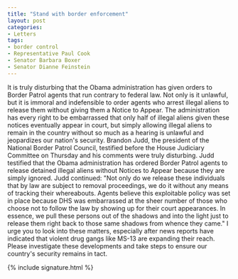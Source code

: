 ```yaml
---
title: "Stand with border enforcement"
layout: post
categories:
- Letters
tags:
- border control
- Representative Paul Cook
- Senator Barbara Boxer
- Senator Dianne Feinstein
---
```


It is truly disturbing that the Obama administration has given orders to Border Patrol agents that run contrary to federal law. Not only is it unlawful, but it is immoral and indefensible to order agents who arrest illegal aliens to release them without giving them a Notice to Appear. The administration has every right to be embarrassed that only half of illegal aliens given these notices eventually appear in court, but simply allowing illegal aliens to remain in the country without so much as a hearing is unlawful and jeopardizes our nation's security. Brandon Judd, the president of the National Border Patrol Council, testified before the House Judiciary Committee on Thursday and his comments were truly disturbing. Judd testified that the Obama administration has ordered Border Patrol agents to release detained illegal aliens without Notices to Appear because they are simply ignored. Judd continued: "Not only do we release these individuals that by law are subject to removal proceedings, we do it without any means of tracking their whereabouts. Agents believe this exploitable policy was set in place because DHS was embarrassed at the sheer number of those who choose not to follow the law by showing up for their court appearances. In essence, we pull these persons out of the shadows and into the light just to release them right back to those same shadows from whence they came." I urge you to look into these matters, especially after news reports have indicated that violent drug gangs like MS-13 are expanding their reach. Please investigate these developments and take steps to ensure our country's security remains in tact.

{% include signature.html %}
